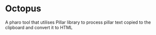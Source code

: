 # Octopus
A pharo tool that utilises Pillar library to process pillar text copied to the clipboard and convert it to HTML
